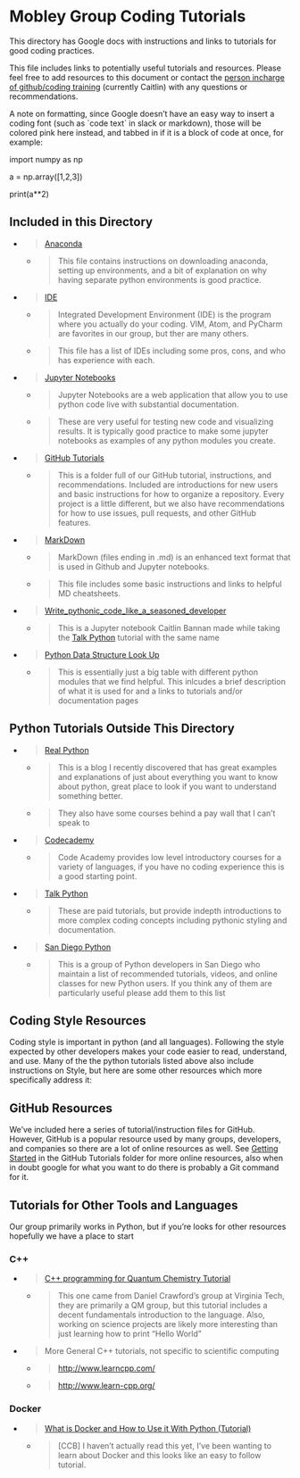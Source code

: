 # Mobley Group Coding Tutorials

This directory has Google docs with instructions and links to tutorials for good coding practices.

This file includes links to potentially useful tutorials and resources. Please feel free to add resources to this document or contact the [<span class="underline">person incharge of github/coding training</span>](https://docs.google.com/document/d/1Eg8RrzOkVbDpDjGlE6ttzCz8QpbMo_QFfazVoXa1hhU/edit) (currently Caitlin) with any questions or recommendations.

A note on formatting, since Google doesn’t have an easy way to insert a coding font (such as \`code text\` in slack or markdown), those will be colored pink here instead, and tabbed in if it is a block of code at once, for example:

import numpy as np

a = np.array(\[1,2,3\])

print(a\*\*2)

## Included in this Directory

  - > [<span class="underline">Anaconda</span> <span class="underline"> </span>](https://docs.google.com/document/d/1v79U2AEQ2-NDZD9LBHNQsjQOSgHHeiycFYhJRfUhrU0/edit?usp=sharing)
    
      - > This file contains instructions on downloading anaconda, setting up environments, and a bit of explanation on why having separate python environments is good practice.

  - > [<span class="underline">IDE</span>](https://docs.google.com/document/d/1WFGGA0mV-jfTaHpOgGWJDWFns2GZxozjhaF1mDm06oE/edit?usp=sharing)
    
      - > Integrated Development Environment (IDE) is the program where you actually do your coding. VIM, Atom, and PyCharm are favorites in our group, but ther are many others.
    
      - > This file has a list of IDEs including some pros, cons, and who has experience with each.

  - > [<span class="underline">Jupyter Notebooks</span>](https://docs.google.com/document/d/1ypxBWF2Kfd2H5CBTI2SSet6x7m89W9Iu2qpWanTBFng/edit?usp=sharing)
    
      - > Jupyter Notebooks are a web application that allow you to use python code live with substantial documentation.
    
      - > These are very useful for testing new code and visualizing results. It is typically good practice to make some jupyter notebooks as examples of any python modules you create.

  - > [<span class="underline">GitHub Tutorials</span>](https://drive.google.com/drive/folders/1nyZ2rZIw2fpd-HgCxxpFy-ipZ1tZ0B55?usp=sharing)
    
      - > This is a folder full of our GitHub tutorial, instructions, and recommendations. Included are introductions for new users and basic instructions for how to organize a repository. Every project is a little different, but we also have recommendations for how to use issues, pull requests, and other GitHub features.

  - > [<span class="underline">MarkDown</span>](https://docs.google.com/document/d/1lcgR7TldQzPK61yOHV8V9ruzbEpbLBUdLklC7ess98w/edit?usp=sharing)
    
      - > MarkDown (files ending in .md) is an enhanced text format that is used in Github and Jupyter notebooks.
    
      - > This file includes some basic instructions and links to helpful MD cheatsheets.

  - > [<span class="underline">Write\_pythonic\_code\_like\_a\_seasoned\_developer</span>](https://drive.google.com/file/d/1yMqR6xXgWHg2lK-IWwMXR7zFFNSrrqmL/view?usp=sharing)
    
      - > This is a Jupyter notebook Caitlin Bannan made while taking the [<span class="underline">Talk Python</span>](https://training.talkpython.fm/courses/explore_pythonic_code/write-pythonic-code-like-a-seasoned-developer) tutorial with the same name

  - > [<span class="underline">Python Data Structure Look Up</span>](https://docs.google.com/spreadsheets/d/11lP_mdGth9t1I4HOeNzeSj1jz5e8FTzBbHIUFN5F0Qw/edit?usp=sharing)
    
      - > This is essentially just a big table with different python modules that we find helpful. This inlcudes a brief description of what it is used for and a links to tutorials and/or documentation pages

## Python Tutorials Outside This Directory

  - > [<span class="underline">Real Python</span>](https://realpython.com/start-here/)
    
      - > This is a blog I recently discovered that has great examples and explanations of just about everything you want to know about python, great place to look if you want to understand something better.
    
      - > They also have some courses behind a pay wall that I can’t speak to

  - > [<span class="underline">Codecademy</span>](https://www.codecademy.com/)
    
      - > Code Academy provides low level introductory courses for a variety of languages, if you have no coding experience this is a good starting point.

  - > [<span class="underline">Talk Python</span>](https://training.talkpython.fm/policies/pricing)
    
      - > These are paid tutorials, but provide indepth introductions to more complex coding concepts including pythonic styling and documentation.

  - > [<span class="underline">San Diego Python</span>](http://www.pythonsd.org/pages/getting-started.html)
    
      - > This is a group of Python developers in San Diego who maintain a list of recommended tutorials, videos, and online classes for new Python users. If you think any of them are particularly useful please add them to this list

## Coding Style Resources

Coding style is important in python (and all languages). Following the style expected by other developers makes your code easier to read, understand, and use. Many of the the python tutorials listed above also include instructions on Style, but here are some other resources which more specifically address it:

## GitHub Resources

We’ve included here a series of tutorial/instruction files for GitHub. However, GitHub is a popular resource used by many groups, developers, and companies so there are a lot of online resources as well. See [<span class="underline">Getting Started</span>](https://docs.google.com/document/d/15GPXIdxUpaz693vgKeKaM5yQb0q7dBS61tUg4E3mBUc/edit?usp=sharing) in the GitHub Tutorials folder for more online resources, also when in doubt google for what you want to do there is probably a Git command for it.

## Tutorials for Other Tools and Languages

Our group primarily works in Python, but if you’re looks for other resources hopefully we have a place to start

### C++

  - > [<span class="underline">C++ programming for Quantum Chemistry Tutorial</span>](http://sirius.chem.vt.edu/wiki/doku.php?id=crawdad:programming)
    
      - > This one came from Daniel Crawford’s group at Virginia Tech, they are primarily a QM group, but this tutorial includes a decent fundamentals introduction to the language. Also, working on science projects are likely more interesting than just learning how to print “Hello World”

  - > More General C++ tutorials, not specific to scientific computing
    
      - > [<span class="underline">http://www.learncpp.com/</span>](http://www.learncpp.com/)
    
      - > [<span class="underline">http://www.learn-cpp.org/</span>](http://www.learn-cpp.org/)

### Docker

  - > [<span class="underline">What is Docker and How to Use it With Python (Tutorial)</span>](https://dev.to/djangostars/what-is-docker-and-how-to-use-it-with-python-tutorial-87a)
    
      - > \[CCB\] I haven’t actually read this yet, I’ve been wanting to learn about Docker and this looks like an easy to follow tutorial.
